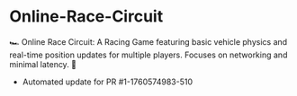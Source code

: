# Online-Race-Circuit
🏎️ Online Race Circuit: A Racing Game featuring basic vehicle physics and real-time position updates for multiple players. Focuses on networking and minimal latency. 🏁


- Automated update for PR #1-1760574983-510